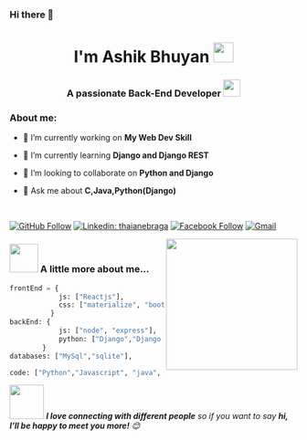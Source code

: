 ### Hi there 👋
<h1 align="center">I'm Ashik Bhuyan <img src="https://media.giphy.com/media/12oufCB0MyZ1Go/giphy.gif" width="35"> </h1>
<h3 align="center">A passionate Back-End Developer  <img src="https://media.giphy.com/media/WUlplcMpOCEmTGBtBW/giphy.gif" width="30"></h3>

<h3>About me:</h3>

- 🔭 I’m currently working on **My Web Dev Skill**

- 🌱 I’m currently learning **Django and Django REST**

- 👯 I’m looking to collaborate on **Python and Django**

- 💬 Ask me about **C,Java,Python(Django)**

<br>

[![GitHub Follow](https://img.shields.io/badge/%20-ashik17-black?color=14171A&labelColor=ef5350&logo=github&logoColor=ffffff)](https://www.github.com/ashikbhuyan17)
[![Linkedin: thaianebraga](https://img.shields.io/badge/-ashik17-blue?style=flat-square&logo=Linkedin&logoColor=white&link=https://www.linkedin.com/in/ashik17/)](https://www.linkedin.com/in/ashik17/)
 [![Facebook Follow](https://img.shields.io/badge/%20-Ashik_Bhuyan-black?color=14171A&labelColor=ef5350&logo=facebook&logoColor=ffffff)](https://www.facebook.com/ashikbhuyan17)
[![Gmail](https://img.shields.io/badge/%20-Send%20Mail-black?color=14171A&labelColor=ef5350&logo=gmail&logoColor=ffffff)](mailto:ashikbhuyan.swe.diu@gmail.com?subject=From%20GitHub&body=Hi,%20there.%20Found%20you%20from%20GitHub.)


<img align='right' src="https://media.giphy.com/media/M9gbBd9nbDrOTu1Mqx/giphy.gif" width="230">

### <img src="https://media.giphy.com/media/VgCDAzcKvsR6OM0uWg/giphy.gif" width="50"> A little more about me...  

```Python
frontEnd = {
            js: ["Reactjs"],
            css: ["materialize", "bootstrap"]
          }
backEnd: {
            js: ["node", "express"],
            python: ["Django","Django Rest Framework"]
        }
databases: ["MySql","sqlite"],

code: ["Python","Javascript", "java", "c"],

```

<img src="https://media.giphy.com/media/LnQjpWaON8nhr21vNW/giphy.gif" width="60"> <em><b>I love connecting with different people</b> so if you want to say <b>hi, I'll be happy to meet you more!</b> 😊</em>

<!--
<h3 align="left">Connect with me:</h3>
<a href="https://twitter.com/bhuyan_asik" target="blank"><img align="center" src="https://cdn.jsdelivr.net/npm/simple-icons@3.0.1/icons/twitter.svg" alt="bhuyan_asik" height="30" width="40" /></a>
<a href="https://fb.com/ashikbhuyan17" target="blank"><img align="center" src="https://cdn.jsdelivr.net/npm/simple-icons@3.0.1/icons/facebook.svg" alt="ashikbhuyan17" height="30" width="40" /></a>
<a href="https://ashikbhuyan.swe.diu@gmail.com" target="blank"><img align="center" src="https://cdn.jsdelivr.net/npm/simple-icons@3.0.1/icons/gmail.svg" alt="ashikbhuyan.swe.diu@gmail.com" height="30" width="40" /></a>
## Programming Languages

```
Python, C/C++, JavaScript
```
<br>
<a href="">
  <img align="center" src="https://github-readme-stats.vercel.app/api/top-langs/?username=ashikbhuyan17&layout=compact&theme=cobalt" alt="ashikbhuyan17"/>
</a>
<br>
<br>
<a href="">
  <img align="center" src="https://github-readme-stats.vercel.app/api?username=ashikbhuyan17&show_icons=true&theme=cobalt" alt="ashikbhuyan17"/>
</a>
-->



